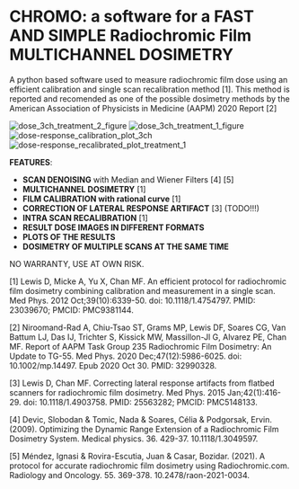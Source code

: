# CHROMO: a software for a FAST AND SIMPLE Radiochromic Film MULTICHANNEL DOSIMETRY

A python based software used to measure radiochromic film dose using an efficient calibration and single scan recalibration method [1]. This method is reported and recomended as one of the possible dosimetry methods by the American Association of Physicists in Medicine (AAPM) 2020 Report [2]

![dose_3ch_treatment_2_figure](https://user-images.githubusercontent.com/37676343/190626086-d4be6463-c8da-4c30-b5a4-cdbf007e2b81.png)
![dose_3ch_treatment_1_figure](https://user-images.githubusercontent.com/37676343/190626423-846be746-c353-45a9-86cb-7cedfd05f95c.png)
![dose-response_calibration_plot_3ch](https://user-images.githubusercontent.com/37676343/190626659-9b7e6daa-48ad-4418-8d07-52ad18122762.png)
![dose-response_recalibrated_plot_treatment_1](https://user-images.githubusercontent.com/37676343/190626267-4b32af33-a64d-43ae-973a-4f6b99b768bf.png)

**FEATURES**:

- **SCAN DENOISING** with Median and Wiener Filters [4] [5]
- **MULTICHANNEL DOSIMETRY** [1] 
- **FILM CALIBRATION with rational curve** [1] 
- **CORRECTION OF LATERAL RESPONSE ARTIFACT** [3] (TODO!!!)
- **INTRA SCAN RECALIBRATION** [1]
- **RESULT DOSE IMAGES IN DIFFERENT FORMATS**
- **PLOTS OF THE RESULTS**
- **DOSIMETRY OF MULTIPLE SCANS AT THE SAME TIME**

NO WARRANTY, USE AT OWN RISK.

[1] Lewis D, Micke A, Yu X, Chan MF. An efficient protocol for radiochromic film dosimetry combining calibration and measurement in a single scan. Med Phys. 2012 Oct;39(10):6339-50. doi: 10.1118/1.4754797. PMID: 23039670; PMCID: PMC9381144.

[2] Niroomand-Rad A, Chiu-Tsao ST, Grams MP, Lewis DF, Soares CG, Van Battum LJ, Das IJ, Trichter S, Kissick MW, Massillon-Jl G, Alvarez PE, Chan MF. Report of AAPM Task Group 235 Radiochromic Film Dosimetry: An Update to TG-55. Med Phys. 2020 Dec;47(12):5986-6025. doi: 10.1002/mp.14497. Epub 2020 Oct 30. PMID: 32990328.

[3] Lewis D, Chan MF. Correcting lateral response artifacts from flatbed scanners for radiochromic film dosimetry. Med Phys. 2015 Jan;42(1):416-29. doi: 10.1118/1.4903758. PMID: 25563282; PMCID: PMC5148133.

[4] Devic, Slobodan & Tomic, Nada & Soares, Célia & Podgorsak, Ervin. (2009). Optimizing the Dynamic Range Extension of a Radiochromic Film Dosimetry System. Medical physics. 36. 429-37. 10.1118/1.3049597. 

[5] Méndez, Ignasi & Rovira-Escutia, Juan & Casar, Bozidar. (2021). A protocol for accurate radiochromic film dosimetry using Radiochromic.com. Radiology and Oncology. 55. 369-378. 10.2478/raon-2021-0034. 

